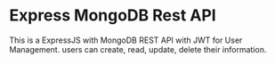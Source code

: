 # Express MongoDB Rest API

This is a ExpressJS with MongoDB REST API with JWT for User Management.
users can create, read, update, delete their information.
